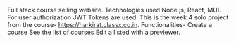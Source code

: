 Full stack course selling website. Technologies used Node.js, React, MUI. For user authorization JWT Tokens are used.
This is the week 4 solo project from the course- https://harkirat.classx.co.in.
Functionalities-
Create a course
See the list of courses
Edit a listed with a previewer. 
